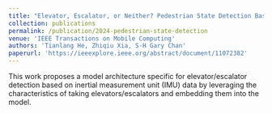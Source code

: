 ```yaml
---
title: "Elevator, Escalator, or Neither? Pedestrian State Detection Based on Inertial Navigation System"
collection: publications
permalink: /publication/2024-pedestrian-state-detection
venue: 'IEEE Transactions on Mobile Computing'
authors: 'Tianlang He, Zhiqiu Xia, S-H Gary Chan'
paperurl: 'https://ieeexplore.ieee.org/abstract/document/11072382'
---
```


This work proposes a model architecture specific for elevator/escalator detection based on inertial measurement unit (IMU) data by leveraging the characteristics of taking elevators/escalators and embedding them into the model. 